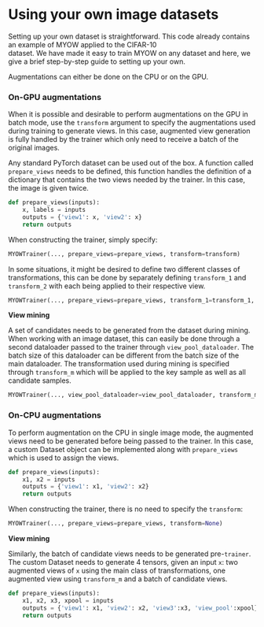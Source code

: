 # Using your own image datasets

Setting up your own dataset is straightforward. This code already contains an example of MYOW applied to the CIFAR-10  
dataset. We have made it easy to train MYOW on any dataset and here, we give a brief step-by-step guide to setting 
up your own.

Augmentations can either be done on the CPU or on the GPU. 

### On-GPU augmentations
When it is possible and desirable to perform augmentations on the GPU in batch mode, use the `transform` argument 
to specify the augmentations used during training to generate views. In this case, augmented view generation is 
fully handled by the trainer which only need to receive a batch of the original images. 

Any standard PyTorch dataset can be used out of the box. A function called `prepare_views` needs to be defined, this 
function handles the definition of a dictionary that contains the two views needed by the trainer. In this case, 
the image is given twice.

```python
def prepare_views(inputs):
    x, labels = inputs
    outputs = {'view1': x, 'view2': x}
    return outputs
```

When constructing the trainer, simply specify:

```python
MYOWTrainer(..., prepare_views=prepare_views, transform=transform)
```

In some situations, it might be desired to define two different classes of transformations, this can be done by 
separately defining `transform_1` and `transform_2` with each being applied to their respective view.

```python
MYOWTrainer(..., prepare_views=prepare_views, transform_1=transform_1, transform_2=transform_2)
```

**View mining**

A set of candidates needs to be generated from the dataset during mining. When working with an image dataset, this can 
easily be done through a second dataloader passed to the trainer through `view_pool_dataloader`. The batch size of this
dataloader can be different from the batch size of the main dataloader. The transformation used during mining is 
specified through `transform_m` which will be applied to the key sample as well as all candidate samples.

```python
MYOWTrainer(..., view_pool_dataloader=view_pool_dataloader, transform_m=transform_m)
```

### On-CPU augmentations

To perform augmentation on the CPU in single image mode, the augmented views need to be generated before being passed
to the trainer. In this case, a custom Dataset object can be implemented along with `prepare_views` which
is used to assign the views. 

```python
def prepare_views(inputs):
    x1, x2 = inputs
    outputs = {'view1': x1, 'view2': x2}
    return outputs
```

When constructing the trainer, there is no need to specify the `transform`:

```python
MYOWTrainer(..., prepare_views=prepare_views, transform=None)
```

**View mining**

Similarly, the batch of candidate views needs to be generated pre-`trainer`. The custom Dataset needs to generate 4 
tensors, given an input `x`: two augmented views of `x` using the main class of transformations, one augmented view
using `transform_m` and a batch of candidate views. 

```python
def prepare_views(inputs):
    x1, x2, x3, xpool = inputs
    outputs = {'view1': x1, 'view2': x2, 'view3':x3, 'view_pool':xpool}
    return outputs
```
